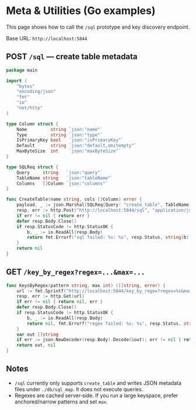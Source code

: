 ﻿# Meta & Utilities (Go examples)

This page shows how to call the `/sql` prototype and key discovery endpoint.

Base URL: `http://localhost:5844`

## POST `/sql` — create table metadata
```go
package main

import (
    "bytes"
    "encoding/json"
    "fmt"
    "io"
    "net/http"
)

type Column struct {
    Name         string `json:"name"`
    Type         string `json:"type"`
    IsPrimaryKey bool   `json:"isPrimaryKey"`
    Default      string `json:"default,omitempty"`
    MaxByteSize  int    `json:"maxByteSize"`
}

type SQLReq struct {
    Query     string   `json:"query"`
    TableName string   `json:"tableName"`
    Columns   []Column `json:"columns"`
}

func CreateTable(name string, cols []Column) error {
    payload, _ := json.Marshal(SQLReq{Query: "create_table", TableName: name, Columns: cols})
    resp, err := http.Post("http://localhost:5844/sql", "application/json", bytes.NewReader(payload))
    if err != nil { return err }
    defer resp.Body.Close()
    if resp.StatusCode != http.StatusOK {
        b, _ := io.ReadAll(resp.Body)
        return fmt.Errorf("sql failed: %s: %s", resp.Status, string(b))
    }
    return nil
}
```

## GET `/key_by_regex?regex=...&max=...`
```go
func KeysByRegex(pattern string, max int) ([]string, error) {
    url := fmt.Sprintf("http://localhost:5844/key_by_regex?regex=%s&max=%d", url.QueryEscape(pattern), max)
    resp, err := http.Get(url)
    if err != nil { return nil, err }
    defer resp.Body.Close()
    if resp.StatusCode != http.StatusOK {
        b, _ := io.ReadAll(resp.Body)
        return nil, fmt.Errorf("regex failed: %s: %s", resp.Status, string(b))
    }
    var out []string
    if err := json.NewDecoder(resp.Body).Decode(&out); err != nil { return nil, err }
    return out, nil
}
```

## Notes
- `/sql` currently only supports `create_table` and writes JSON metadata files under `./db/sql_map`. It does not execute queries.
- Regexes are cached server‑side. If you run a large keyspace, prefer anchored/narrow patterns and set `max`.
